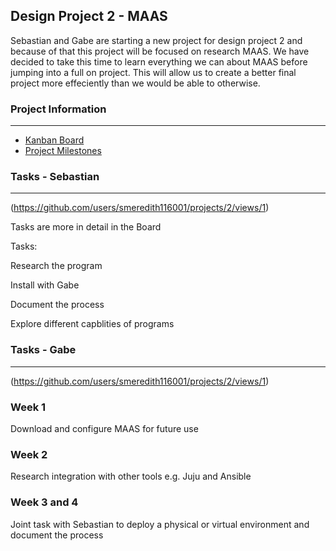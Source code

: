 ## Design Project 2 - MAAS
Sebastian and Gabe are starting a new project for design project 2 and because of that this project will be focused on research MAAS. We have decided to take this time to learn everything we can about MAAS before jumping into a full on project. This will allow us to create a better final project more effeciently than we would be able to otherwise. 

### Project Information
----
* [Kanban Board](https://github.com/users/smeredith116001/projects/2/views/1)
* [Project Milestones](https://github.com/smeredith116001/Sebastian-and-Gabe-Topic-2-Capstone/milestone/1)
### Tasks - Sebastian
---
(https://github.com/users/smeredith116001/projects/2/views/1)

Tasks are more in detail in the Board

Tasks:

Research the program

Install with Gabe

Document the process

Explore different capblities of programs

### Tasks - Gabe
---
(https://github.com/users/smeredith116001/projects/2/views/1)
### Week 1
Download and configure MAAS for future use

### Week 2  
Research integration with other tools e.g. Juju and Ansible

### Week 3 and 4
Joint task with Sebastian to deploy a physical or virtual environment and document the process 

